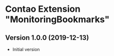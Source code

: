 Contao Extension "MonitoringBookmarks"
======================================

Version 1.0.0 (2019-12-13)
--------------------------
- Initial version